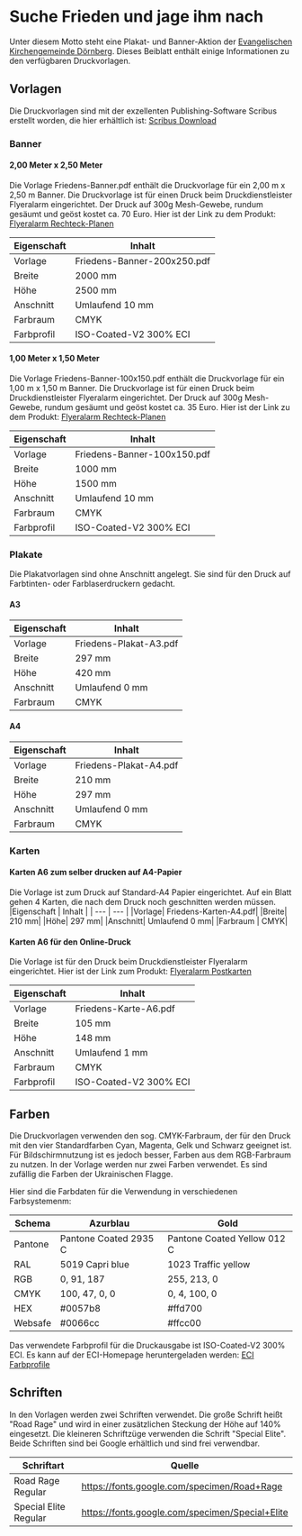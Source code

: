 # Suche Frieden und jage ihm nach

Unter diesem Motto steht eine Plakat- und Banner-Aktion der [Evangelischen Kirchengemeinde Dörnberg](www.kirche-doernberg.de).
Dieses Beiblatt enthält einige Informationen zu den verfügbaren Druckvorlagen.

## Vorlagen

Die Druckvorlagen sind mit der exzellenten Publishing-Software Scribus erstellt worden, die hier erhältlich ist: [Scribus Download](https://www.scribus.net/downloads/)

### Banner

#### 2,00 Meter x 2,50 Meter
Die Vorlage Friedens-Banner.pdf enthält die Druckvorlage für ein 2,00 m x 2,50 m Banner. Die Druckvorlage ist für einen Druck beim Druckdienstleister Flyeralarm eingerichtet. Der Druck auf 300g Mesh-Gewebe, rundum gesäumt und geöst kostet ca. 70 Euro. Hier ist der Link zu dem Produkt: [Flyeralarm Rechteck-Planen](https://www.flyeralarm.com/de/shop/configurator/index/id/141/planen-rechteck.html)


|Eigenschaft | Inhalt     |
| ---    | ---  |
|Vorlage | Friedens-Banner-200x250.pdf |
|Breite| 2000 mm|
|Höhe| 2500 mm|
|Anschnitt| Umlaufend 10 mm|
|Farbraum | CMYK|
|Farbprofil| ISO-Coated-V2 300% ECI|


#### 1,00 Meter x 1,50 Meter
Die Vorlage Friedens-Banner-100x150.pdf enthält die Druckvorlage für ein 1,00 m x 1,50 m Banner. Die Druckvorlage ist für einen Druck beim Druckdienstleister Flyeralarm eingerichtet. Der Druck auf 300g Mesh-Gewebe, rundum gesäumt und geöst kostet ca. 35 Euro. Hier ist der Link zu dem Produkt: [Flyeralarm Rechteck-Planen](https://www.flyeralarm.com/de/shop/configurator/index/id/141/planen-rechteck.html)


|Eigenschaft | Inhalt     |
| ---    | ---  |
|Vorlage| Friedens-Banner-100x150.pdf|
|Breite| 1000 mm|
|Höhe| 1500 mm|
|Anschnitt| Umlaufend 10 mm|
|Farbraum | CMYK|
|Farbprofil| ISO-Coated-V2 300% ECI|


### Plakate
Die Plakatvorlagen sind ohne Anschnitt angelegt. Sie sind für den Druck auf Farbtinten- oder Farblaserdruckern gedacht. 

#### A3
|Eigenschaft | Inhalt     |
| ---    | ---  |
|Vorlage| Friedens-Plakat-A3.pdf
|Breite| 297 mm|
|Höhe| 420 mm|
|Anschnitt| Umlaufend 0 mm|
|Farbraum | CMYK|

#### A4
|Eigenschaft | Inhalt     |
| ---    | ---  |
|Vorlage| Friedens-Plakat-A4.pdf|
|Breite| 210 mm|
|Höhe| 297 mm|
|Anschnitt| Umlaufend 0 mm|
|Farbraum | CMYK|

### Karten
#### Karten A6 zum selber drucken auf A4-Papier
Die Vorlage ist zum Druck auf Standard-A4 Papier eingerichtet. Auf ein Blatt gehen 4 Karten, die nach dem Druck noch geschnitten werden müssen.
|Eigenschaft | Inhalt     |
| ---    | ---  |
|Vorlage| Friedens-Karten-A4.pdf|
|Breite| 210 mm|
|Höhe| 297 mm|
|Anschnitt| Umlaufend 0 mm|
|Farbraum | CMYK|

#### Karten A6 für den Online-Druck
Die Vorlage ist für den Druck beim Druckdienstleister Flyeralarm eingerichtet.
Hier ist der Link zum Produkt: [Flyeralarm Postkarten](https://www.flyeralarm.com/de/content/index/open/id/2742/postkarten.html)

|Eigenschaft | Inhalt     |
| ---    | ---  |
|Vorlage| Friedens-Karte-A6.pdf|
|Breite| 105 mm|
|Höhe| 148 mm|
|Anschnitt| Umlaufend 1 mm|
|Farbraum | CMYK|
|Farbprofil| ISO-Coated-V2 300% ECI |


## Farben
Die Druckvorlagen verwenden den sog. CMYK-Farbraum, der für den Druck mit den vier Standardfarben Cyan, Magenta, Gelk und Schwarz geeignet ist. Für Bildschirmnutzung ist es jedoch besser, Farben aus dem RGB-Farbraum zu nutzen. In der Vorlage werden nur zwei Farben verwendet. Es sind zufällig die Farben der Ukrainischen Flagge.

Hier sind die Farbdaten für die Verwendung in verschiedenen Farbsystemenm:

|Schema   	| Azurblau 					| Gold |
| ---       | ---                       |   --- |
|Pantone 	| Pantone Coated 2935 C 	| Pantone Coated Yellow 012 C|
|RAL 		| 5019 Capri blue 			| 1023 Traffic yellow|
|RGB 		| 0, 91, 187 				| 255, 213, 0|
|CMYK 		| 100, 47, 0, 0 			| 0, 4, 100, 0|
|HEX 		| #0057b8 					| #ffd700|
|Websafe 	| #0066cc 					| #ffcc00|

Das verwendete Farbprofil für die Druckausgabe ist ISO-Coated-V2 300% ECI. Es kann auf der ECI-Homepage heruntergeladen werden: [ECI Farbprofile](http://www.eci.org/doku.php?id=de:downloadshttp://www.eci.org/doku.php?id=de:downloads)

## Schriften
In den Vorlagen werden zwei Schriften verwendet. Die große Schrift heißt "Road Rage" und wird in einer zusätzlichen Steckung der Höhe auf 140% eingesetzt. Die kleineren Schriftzüge verwenden die Schrift "Special Elite". Beide Schriften sind bei Google erhältlich und sind frei verwendbar.

| Schriftart | Quelle |
| ---       | --- |
| Road Rage Regular | https://fonts.google.com/specimen/Road+Rage |
| Special Elite Regular | https://fonts.google.com/specimen/Special+Elite | 
